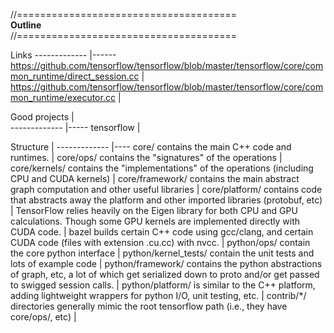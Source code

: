 
//======================================<br />
**Outline** <br />
//======================================<br />


Links 
------------- |------
https://github.com/tensorflow/tensorflow/blob/master/tensorflow/core/common_runtime/direct_session.cc  |
https://github.com/tensorflow/tensorflow/blob/master/tensorflow/core/common_runtime/executor.cc |


Good projects |       
------------- |-----
tensorflow |


Structure     |
------------- |----
core/ contains the main C++ code and runtimes. | 
core/ops/ contains the "signatures" of the operations |
core/kernels/ contains the "implementations" of the operations (including CPU and CUDA kernels) |
core/framework/ contains the main abstract graph computation and other useful libraries | 
core/platform/ contains code that abstracts away the platform and other imported libraries (protobuf, etc) | 
TensorFlow relies heavily on the Eigen library for both CPU and GPU calculations.  Though some GPU kernels are implemented directly with CUDA code. | 
bazel builds certain C++ code using gcc/clang, and certain CUDA code (files with extension .cu.cc) with nvcc. |
python/ops/ contain the core python interface |
python/kernel_tests/ contain the unit tests and lots of example code |
python/framework/ contains the python abstractions of graph, etc, a lot of which get serialized down to proto and/or get passed to swigged session calls. |
python/platform/ is similar to the C++ platform, adding lightweight wrappers for python I/O, unit testing, etc. |
contrib/*/ directories generally mimic the root tensorflow path (i.e., they have core/ops/, etc) |





